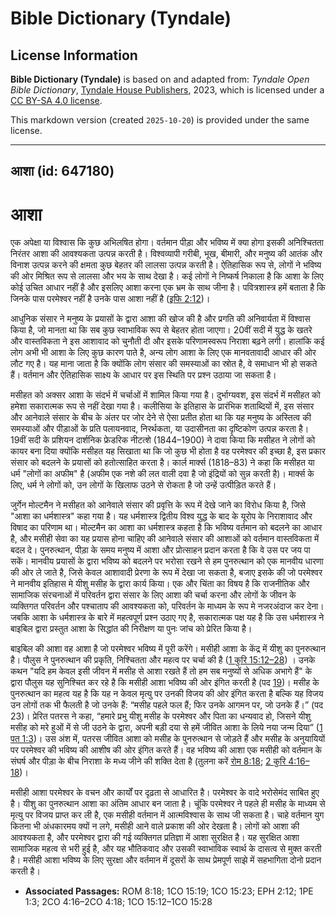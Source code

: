 # Bible Dictionary (Tyndale)

## License Information

**Bible Dictionary (Tyndale)** is based on and adapted from: _Tyndale Open Bible Dictionary_, [Tyndale House Publishers](https://tyndaleopenresources.com/), 2023, which is licensed under a [CC BY-SA 4.0 license](https://creativecommons.org/licenses/by-sa/4.0/legalcode.en).

This markdown version (created `2025-10-20`) is provided under the same license.



--------------------------------

## आशा (id: 647180)

आशा
===

एक अपेक्षा या विश्वास कि कुछ अभिलषित होगा। वर्तमान पीड़ा और भविष्य में क्या होगा इसकी अनिश्चितता निरंतर आशा की आवश्यकता उत्पन्न करती है। विश्वव्यापी गरीबी, भूख, बीमारी, और मनुष्य की आतंक और विनाश उत्पन्न करने की क्षमता कुछ बेहतर की लालसा उत्पन्न करती है। ऐतिहासिक रूप से, लोगों ने भविष्य की ओर मिश्रित रूप से लालसा और भय के साथ देखा है। कई लोगों ने निष्कर्ष निकाला है कि आशा के लिए कोई उचित आधार नहीं है और इसलिए आशा करना एक भ्रम के साथ जीना है। पवित्रशास्त्र हमें बताता है कि जिनके पास परमेश्वर नहीं है उनके पास आशा नहीं है ([इफि 2:12](https://ref.ly/Eph2:12))।

आधुनिक संसार ने मनुष्य के प्रयासों के द्वारा आशा की खोज की है और प्रगति की अनिवार्यता में विश्वास किया है, जो मानता था कि सब कुछ स्वाभाविक रूप से बेहतर होता जाएगा। 20वीं सदी में युद्ध के खतरे और वास्तविकता ने इस आशावाद को चुनौती दी और इसके परिणामस्वरूप निराशा बढ़ने लगी। हालांकि कई लोग अभी भी आशा के लिए कुछ कारण पाते है, अन्य लोग आशा के लिए एक मानवतावादी आधार की ओर लौट गए है। यह माना जाता है कि क्योंकि लोग संसार की समस्याओं का स्रोत है, वे समाधान भी हो सकते हैं। वर्तमान और ऐतिहासिक साक्ष्य के आधार पर इस स्थिति पर प्रश्न उठाया जा सकता है।

मसीहत को अक्सर आशा के संदर्भ में चर्चाओं में शामिल किया गया है। दुर्भाग्यवश, इस संदर्भ में मसीहत को हमेशा सकारात्मक रूप से नहीं देखा गया है। कलीसिया के इतिहास के प्रारंभिक शताब्दियों में, इस संसार और आनेवाले संसार के बीच के अंतर पर जोर देने से ऐसा प्रतीत होता था कि यह मनुष्य के अस्तित्व की समस्याओं और पीड़ाओं के प्रति पलायनवाद, निरर्थकता, या उदासीनता का दृष्टिकोण उत्पन्न करता है। 19वीं सदी के प्रशियन दार्शनिक फ्रेडरिक नीटत्शे (1844–1900\) ने दावा किया कि मसीहत ने लोगों को कायर बना दिया क्योंकि मसीहत यह सिखाता था कि जो कुछ भी होता है वह परमेश्वर की इच्छा है, इस प्रकार संसार को बदलने के प्रयासों को हतोत्साहित करता है। कार्ल मार्क्स (1818–83\) ने कहा कि मसीहत या धर्म "लोगों का अफीम" है (अफीम एक नशे की लत वाली दवा है जो इंद्रियों को सुन्न करती है)। मार्क्स के लिए, धर्म ने लोगों को, उन लोगों के खिलाफ उठने से रोकता है जो उन्हें उत्पीड़ित करते हैं।

जुर्गेन मोल्टमैन ने मसीहत को आनेवाले संसार की प्रवृत्ति के रूप में देखे जाने का विरोध किया है, जिसे "आशा का धर्मशास्त्र" कहा गया है। यह धर्मशास्त्र द्वितीय विश्व युद्ध के बाद के यूरोप के निराशावाद और विषाद का परिणाम था। मोल्टमैन का आशा का धर्मशास्त्र कहता है कि भविष्य वर्तमान को बदलने का आधार है, और मसीही सेवा का यह प्रयास होना चाहिए की आनेवाले संसार की आशाओं को वर्तमान वास्तविकता में बदल दे। पुनरुत्थान, पीड़ा के समय मनुष्य में आशा और प्रोत्साहन प्रदान करता है कि वे उस पर जय पा सकें। मानवीय प्रयासों के द्वारा भविष्य को बदलने पर भरोसा रखने से हम पुनरुत्थान को एक मानवीय धारणा की ओर ले जाते है, जिसे केवल आशावादी प्रेरणा के रूप में देखा जा सकता है, बजाए इसके की जो परमेश्वर ने मानवीय इतिहास मे यीशु मसीह के द्वारा कार्य किया। एक और चिंता का विषय है कि राजनीतिक और सामाजिक संरचनाओं में परिवर्तन द्वारा संसार के लिए आशा की चर्चा करना और लोगों के जीवन के व्यक्तिगत परिवर्तन और पश्चाताप की आवश्यकता को, परिवर्तन के माध्यम के रूप मे नजरअंदाज कर देना। जबकि आशा के धर्मशास्त्र के बारे में महत्वपूर्ण प्रश्न उठाए गए है, सकारात्मक पक्ष यह है कि उस धर्मशास्त्र ने बाइबिल द्वारा प्रस्तुत आशा के सिद्धांत की निरीक्षण या पुनः जांच को प्रेरित किया है।

बाइबिल की आशा वह आशा है जो परमेश्वर भविष्य में पूरी करेंगे। मसीही आशा के केंद्र में यीशु का पुनरुत्थान है। पौलुस ने पुनरुत्थान की प्रकृति, निश्चितता और महत्व पर चर्चा की है ([1 कुरि 15:12–28](https://ref.ly/1Cor15:12-1Cor15:28)) । उनके कथन "यदि हम केवल इसी जीवन में मसीह से आशा रखते हैं तो हम सब मनुष्यों से अधिक अभागे हैं" के द्वारा पौलुस यह सुनिश्चित कर रहे है कि मसीही आशा भविष्य की ओर इंगित करती है (पद [19](https://ref.ly/1Cor15:19))। मसीह के पुनरुत्थान का महत्व यह है कि यह न केवल मृत्यु पर उनकी विजय की ओर इंगित करता है बल्कि यह विजय उन लोगों तक भी फैलती है जो उनके हैं: “मसीह पहले फल हैं; फिर उनके आगमन पर, जो उनके हैं।” (पद 23\)। प्रेरित पतरस ने कहा, “हमारे प्रभु यीशु मसीह के परमेश्वर और पिता का धन्यवाद हो, जिसने यीशु मसीह को मरे हुओं में से जी उठने के द्वारा, अपनी बड़ी दया से हमें जीवित आशा के लिये नया जन्म दिया” ([1 पत 1:3](https://ref.ly/1Pet1:3))। उस अंश में, पतरस जीवित आशा को मसीह के पुनरुत्थान से जोड़ते हैं और मसीह के अनुयायियों पर परमेश्वर की भविष्य की आशीष की ओर इंगित करते हैं। वह भविष्य की आशा एक मसीही को वर्तमान के संघर्ष और पीड़ा के बीच निराशा के मध्य जीने की शक्ति देता है (तुलना करें [रोम 8:18](https://ref.ly/Rom8:18); [2 कुरि 4:16–18](https://ref.ly/2Cor4:16-2Cor4:18))।

मसीही आशा परमेश्वर के वचन और कार्यों पर दृढ़ता से आधारित है। परमेश्वर के वादे भरोसेमंद साबित हुए है। यीशु का पुनरुत्थान आशा का अंतिम आधार बन जाता है। चूंकि परमेश्वर ने पहले ही मसीह के माध्यम से मृत्यु पर विजय प्राप्त कर ली है, एक मसीही वर्तमान में आत्मविश्वास के साथ जी सकता है। चाहे वर्तमान युग कितना भी अंधकारमय क्यों न लगे, मसीही आने वाले प्रकाश की ओर देखता है। लोगों को आशा की आवश्यकता है, और परमेश्वर द्वारा की गई व्यक्तिगत प्रतिज्ञा में आशा सुरक्षित है। यह सुरक्षित आशा सामाजिक महत्व से भरी हुई है, और यह भौतिकवाद और उसकी स्वाभाविक स्वार्थ के दासत्व से मुक्त करती है। मसीही आशा भविष्य के लिए सुरक्षा और वर्तमान में दूसरों के साथ प्रेमपूर्ण साझे में सहभागिता दोनो प्रदान करती है।

* **Associated Passages:** ROM 8:18; 1CO 15:19; 1CO 15:23; EPH 2:12; 1PE 1:3; 2CO 4:16–2CO 4:18; 1CO 15:12–1CO 15:28

